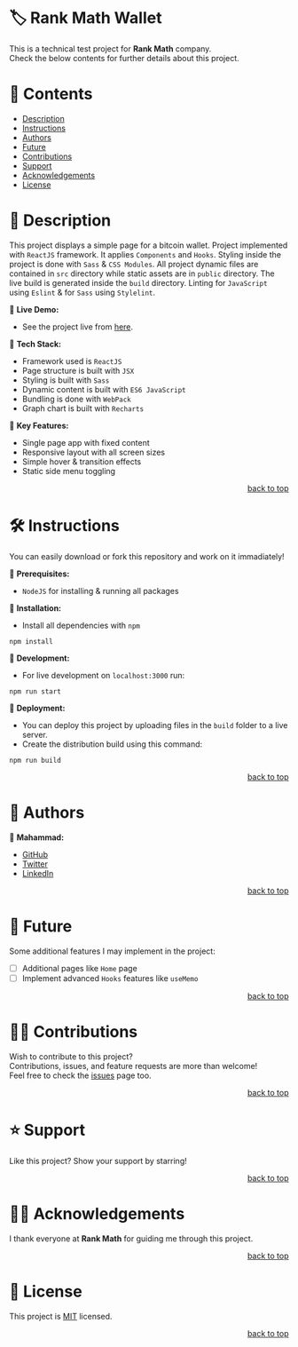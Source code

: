 <a name="title"></a>

<!-- TITLE -->

# 🏷️ Rank Math Wallet

This is a technical test project for **Rank Math** company.
<br/>
Check the below contents for further details about this project.

<!-- CONTENTS -->

# 📗 Contents

- [Description](#description)
- [Instructions](#instructions)
- [Authors](#authors)
- [Future](#future)
- [Contributions](#contributions)
- [Support](#support)
- [Acknowledgements](#acknowledgements)
- [License](#license)

<!-- DESCRIPTION -->

<a name="description"></a>

# 📖 Description

This project displays a simple page for a bitcoin wallet.
Project implemented with `ReactJS` framework.
It applies `Components` and `Hooks`.
Styling inside the project is done with `Sass` & `CSS Modules`.
All project dynamic files are contained in `src` directory while static assets are in `public` directory.
The live build is generated inside the `build` directory.
Linting for `JavaScript` using `Eslint` & for `Sass` using `Stylelint`.

📌 **Live Demo:**
- See the project live from [here]().

📌 **Tech Stack:**
- Framework used is `ReactJS`
- Page structure is built with `JSX`
- Styling is built with `Sass`
- Dynamic content is built with `ES6 JavaScript`
- Bundling is done with `WebPack`
- Graph chart is built with `Recharts` 

📌 **Key Features:**
- Single page app with fixed content
- Responsive layout with all screen sizes
- Simple hover & transition effects
- Static side menu toggling
 
<p align="right"><a href="#title">back to top</a></p>

<!-- INSTRUCTIONS -->

<a name="instructions"></a>

# 🛠️ Instructions

You can easily download or fork this repository and work on it immadiately!

📌 **Prerequisites:**
- `NodeJS` for installing & running all packages

📌 **Installation:**
- Install all dependencies with `npm`
```
npm install
```

📌 **Development:**
- For live development on `localhost:3000` run:
```
npm run start
```

📌 **Deployment:**
- You can deploy this project by uploading files in the `build` folder to a live server.
- Create the distribution build using this command:
```
npm run build
```

<p align="right"><a href="#title">back to top</a></p>

<!-- AUTHORS -->

<a name="authors"></a>

# 👥 Authors

📌 **Mahammad:**
- [GitHub](https://github.com/mahammad-mostafa)
- [Twitter](https://twitter.com/mahammad_mostfa)
- [LinkedIn](https://linkedin.com/in/mahammad-mostafa)

<p align="right"><a href="#title">back to top</a></p>

<!-- FUTURE -->

<a name="future"></a>

# 🔭 Future

Some additional features I may implement in the project:
- [ ] Additional pages like `Home` page
- [ ] Implement advanced `Hooks` features like `useMemo`

<p align="right"><a href="#title">back to top</a></p>

<!-- CONTRIBUTIONS -->

<a name="contributions"></a>

# 🤝🏻 Contributions

Wish to contribute to this project?
<br/>
Contributions, issues, and feature requests are more than welcome!
<br/>
Feel free to check the [issues](../../issues) page too.

<p align="right"><a href="#title">back to top</a></p>

<!-- SUPPORT -->

<a name="support"></a>

# ⭐️ Support

Like this project? Show your support by starring!

<p align="right"><a href="#title">back to top</a></p>

<!-- ACKNOWLEDGEMENTS -->

<a name="acknowledgements"></a>

# 🙏🏻 Acknowledgements

I thank everyone at **Rank Math** for guiding me through this project.

<p align="right"><a href="#title">back to top</a></p>

<!-- LICENSE -->

<a name="license"></a>

# 📝 License

This project is [MIT](LICENSE.md) licensed.

<p align="right"><a href="#title">back to top</a></p>